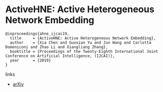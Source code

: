 # ActiveHNE: Active Heterogeneous Network Embedding

```
@inproceedings{ahne_ijcai19,
  title     = {ActiveHNE: Active Heterogeneous Network Embedding},
  author    = {Xia Chen and Guoxian Yu and Jun Wang and Carlotta Domeniconi and Zhao Li and Xiangliang Zhang},
  booktitle = {Proceedings of the Twenty-Eighth International Joint Conference on Artificial Intelligence, (IJCAI)},            
  year      = {2019}
}
```

links
- [arXiv](https://arxiv.org/abs/1905.05659)
